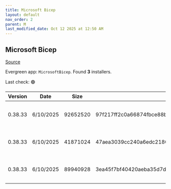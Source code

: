 ```yaml
---
title: Microsoft Bicep
layout: default
nav_order: 2
parent: M
last_modified_date: Oct 12 2025 at 12:50 AM
---
```


## Microsoft Bicep

[Source](https://docs.microsoft.com/en-us/azure/azure-resource-manager/bicep/overview)

Evergreen app: `MicrosoftBicep`. Found **3** installers.

Last check: 🟢

| Version | Date      | Size     | Sha256                                                           | Architecture | InstallerType | Type | URI                                                                                                                                                                    |
| ------- | --------- | -------- | ---------------------------------------------------------------- | ------------ | ------------- | ---- | ---------------------------------------------------------------------------------------------------------------------------------------------------------------------- |
| 0.38.33 | 6/10/2025 | 92652520 | 97f217ff2c0a66874fbce88b92ebaf2dad31c8936c6c489d1016ba5cbc41a4f3 | ARM64        | Default       | exe  | [https://github.com/Azure/bicep/releases/download/v0.38.33/bicep-win-arm64.exe](https://github.com/Azure/bicep/releases/download/v0.38.33/bicep-win-arm64.exe)         |
| 0.38.33 | 6/10/2025 | 41871024 | 47aea3039cc240a6edc2180d4bbd09ebbc70b15d713c88d5435ac26645ccac99 | x64          | Default       | exe  | [https://github.com/Azure/bicep/releases/download/v0.38.33/bicep-setup-win-x64.exe](https://github.com/Azure/bicep/releases/download/v0.38.33/bicep-setup-win-x64.exe) |
| 0.38.33 | 6/10/2025 | 89940928 | 3ea45f7bf40420aeba35d7da86add703764c8232582e0bc264b4302d59ffe5ce | x64          | Default       | exe  | [https://github.com/Azure/bicep/releases/download/v0.38.33/bicep-win-x64.exe](https://github.com/Azure/bicep/releases/download/v0.38.33/bicep-win-x64.exe)             |

